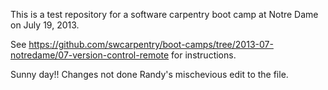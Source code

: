 This is a test repository for a software carpentry boot camp at Notre Dame on July 19, 2013.  

See https://github.com/swcarpentry/boot-camps/tree/2013-07-notredame/07-version-control-remote for instructions.

Sunny day!! Changes not done
Randy's mischevious edit to the file.
